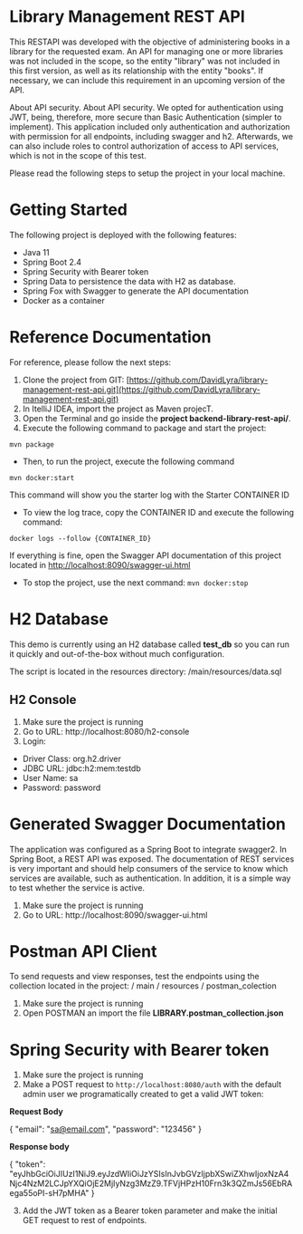 # Library Management REST API

This RESTAPI was developed with the objective of administering books in a library for the requested exam. An API for managing one or more libraries was not included in the scope, so the entity "library" was not included in this first version, as well as its relationship with the entity "books". If necessary, we can include this requirement in an upcoming version of the API.

About API security. About API security. We opted for authentication using JWT, being, therefore, more secure than Basic Authentication (simpler to implement).
This application included only authentication and authorization with permission for all endpoints, including swagger and h2. Afterwards, we can also include roles to control authorization of access to API services, which is not in the scope of this test.

Please read the following steps to setup the project in your local machine.

# **Getting Started**

The following project is deployed with the following features:

- Java 11
- Spring Boot 2.4
- Spring Security with Bearer token
- Spring Data to persistence the data with H2 as database.
- Spring Fox with Swagger to generate the API documentation
- Docker as a container

# **Reference Documentation**

For reference, please follow the next steps:

1. Clone the project from GIT: [https://github.com/DavidLyra/library-management-rest-api.git](https://github.com/DavidLyra/library-management-rest-api.git)
2. In ItelliJ IDEA, import the project as Maven projecT.
3. Open the Terminal and go inside the **project backend-library-rest-api/**. 
4. Execute the following command to package and start the project:

`mvn package`

- Then, to run the project, execute the following command

`mvn docker:start`

This command will show you the starter log with the Starter CONTAINER ID
- To view the log trace, copy the CONTAINER ID and execute the following command:

`docker logs --follow {CONTAINER_ID}`

If everything is fine, open the Swagger API documentation of this project located in [http://localhost:8090/swagger-ui.html](http://localhost:8090/swagger-ui.html)

- To stop the project, use the next command:
`mvn docker:stop`

# H2 Database

This demo is currently using an H2 database called **test_db** so you can run it quickly and out-of-the-box without much configuration.

The script is located in the resources directory: /main/resources/data.sql

## H2 Console

1. Make sure the project is running
2. Go to URL: http://localhost:8080/h2-console
3. Login:

- Driver Class: org.h2.driver
- JDBC URL: jdbc:h2:mem:testdb
- User Name: sa
- Password: password

# Generated Swagger Documentation

The application was configured as a Spring Boot to integrate swagger2. In Spring Boot, a REST API was exposed. The documentation of REST services is very important and should help consumers of the service to know which services are available, such as authentication. In addition, it is a simple way to test whether the service is active.

1. Make sure the project is running
2. Go to URL: http://localhost:8090/swagger-ui.html

# Postman API Client

To send requests and view responses, test the endpoints using the collection located in the project: / main / resources / postman_colection

1. Make sure the project is running
2. Open POSTMAN an import the file **LIBRARY.postman_collection.json**

# Spring Security with Bearer token

1. Make sure the project is running
2. Make a POST request to `http://localhost:8080/auth` with the default admin user we programatically created to get a valid JWT token:

**Request Body**

{
    "email": "sa@email.com",
    "password": "123456"
}

**Response body**

{
    "token": "eyJhbGciOiJIUzI1NiJ9.eyJzdWIiOiJzYSIsInJvbGVzIjpbXSwiZXhwIjoxNzA4Njc4NzM2LCJpYXQiOjE2MjIyNzg3MzZ9.TFVjHPzH10Frn3k3QZmJs56EbRAega55oPI-sH7pMHA"
}

3. Add the JWT token as a Bearer token parameter and make the initial GET request to rest of endpoints.
